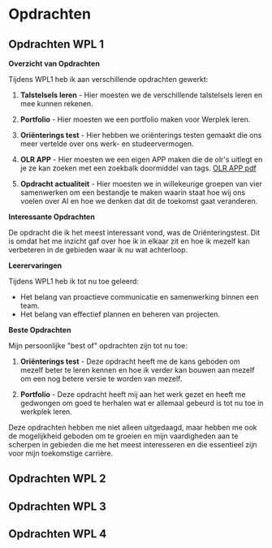 # Opdrachten

## Opdrachten WPL 1

**Overzicht van Opdrachten**

Tijdens WPL1 heb ik aan verschillende opdrachten gewerkt:

1. **Talstelsels leren** - Hier moesten we de verschillende talstelsels leren en mee kunnen rekenen.

2. **Portfolio** - Hier moesten we een portfolio maken voor Werplek leren.

3. **Oriënterings test** - Hier hebben we oriënterings testen gemaakt die ons meer vertelde over ons werk- en studeervermogen.

4. **OLR APP** - Hier moesten we een eigen APP maken die de olr's uitlegt en je ze kan zoeken met een zoekbalk doormiddel van tags. [OLR APP pdf](Jarne_Peeters_Opdracht_Power_App.docx)


5. **Opdracht actualiteit** - Hier moesten we in willekeurige groepen van vier samenwerken om een bestandje te maken waarin staat hoe wij ons voelen over AI en hoe we denken dat dit de toekomst gaat veranderen.

**Interessante Opdrachten**

De opdracht die ik het meest interessant vond, was de Oriënteringstest. Dit is omdat het me inzicht gaf over hoe ik in elkaar zit en hoe ik mezelf kan verbeteren in de gebieden waar ik nu wat achterloop.

**Leerervaringen**

Tijdens WPL1 heb ik tot nu toe geleerd:

- Het belang van proactieve communicatie en samenwerking binnen een team.
- Het belang van effectief plannen en beheren van projecten.

**Beste Opdrachten**

Mijn persoonlijke "best of" opdrachten zijn tot nu toe:

1. **Oriënterings test** - Deze opdracht heeft me de kans geboden om mezelf beter te leren kennen en hoe ik verder kan bouwen aan mezelf om een nog betere versie te worden van mezelf.

2. **Portfolio** - Deze opdracht heeft mij aan het werk gezet en heeft me gedwongen om goed te herhalen wat er allemaal gebeurd is tot nu toe in werkplek leren.

Deze opdrachten hebben me niet alleen uitgedaagd, maar hebben me ook de mogelijkheid geboden om te groeien en mijn vaardigheden aan te scherpen in gebieden die me het meest interesseren en die essentieel zijn voor mijn toekomstige carrière.


## Opdrachten WPL 2

## Opdrachten WPL 3

## Opdrachten WPL 4